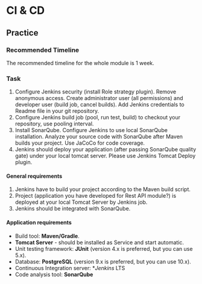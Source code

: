 # CI & CD

## Practice

### Recommended Timeline
The recommended timeline for the whole module is 1 week.

### Task

1. Configure Jenkins security (install Role strategy plugin). Remove anonymous access. Create administrator user (all permissions) and developer user (build job, cancel builds). Add Jenkins credentials to Readme file in your git repository.
2. Configure Jenkins build job (pool, run test, build) to checkout your repository, use pooling interval.
3. Install SonarQube. Configure Jenkins to use local SonarQube installation. Analyze your source code with SonarQube after Maven builds your project. Use JaCoCo for code coverage.
4. Jenkins should deploy your application (after passing SonarQube quality gate) under your local tomcat server. Please use Jenkins Tomcat Deploy plugin.

#### General requirements

1. Jenkins have to build your project according to the Maven build script.
2. Project (application you have developed for Rest API module?) is deployed at your local Tomcat Server by Jenkins job.
3. Jenkins should be integrated with SonarQube.

#### Application requirements

- Build tool: **Maven/Gradle**.
- **Tomcat Server** - should be installed as Service and start automatic.
- Unit testing framework: **JUnit** (version 4.x is preferred, but you can use 5.x).
- Database: **PostgreSQL** (version 9.x is preferred, but you can use 10.x).
- Continuous Integration server: **Jenkins* LTS
- Code analysis tool: **SonarQube**